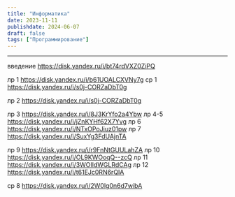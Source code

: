 ```yaml
---
title: "Информатика"
date: 2023-11-11
publishdate: 2024-06-07
draft: false
tags: ["Программирование"]
---
```


---
введение https://disk.yandex.ru/i/bt74rdVXZ0ZiPQ


лр 1 https://disk.yandex.ru/i/b61UOALCXVNy7g
ср 1 https://disk.yandex.ru/i/s0j-CORZaDbT0g


лр 2 https://disk.yandex.ru/i/s0j-CORZaDbT0g

лр 3 https://disk.yandex.ru/i/8J3KrYfo2a4Ybw
лр 4-5 https://disk.yandex.ru/i/jZnKYHf62X7Yvg
лр 6 https://disk.yandex.ru/i/NTxOPoJiuz01pw
лр 7 https://disk.yandex.ru/i/SuxYg3FdUAjnTA

лр 9 https://disk.yandex.ru/i/r9FnNtGUULahZA
лр 10 https://disk.yandex.ru/i/OL9KWOoqQ--zcQ
лр 11 https://disk.yandex.ru/i/3WOIldWGLRdCAg
лр 12 https://disk.yandex.ru/i/t61EJc0RN6rQIA




ср 8 https://disk.yandex.ru/i/2W0lg0n6d7wibA
